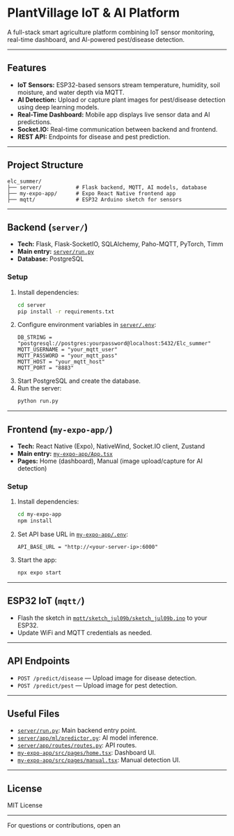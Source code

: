 # PlantVillage IoT & AI Platform

A full-stack smart agriculture platform combining IoT sensor monitoring, real-time dashboard, and AI-powered pest/disease detection.

---

## Features

- **IoT Sensors:** ESP32-based sensors stream temperature, humidity, soil moisture, and water depth via MQTT.
- **AI Detection:** Upload or capture plant images for pest/disease detection using deep learning models.
- **Real-Time Dashboard:** Mobile app displays live sensor data and AI predictions.
- **Socket.IO:** Real-time communication between backend and frontend.
- **REST API:** Endpoints for disease and pest prediction.

---

## Project Structure

```
elc_summer/
├── server/           # Flask backend, MQTT, AI models, database
├── my-expo-app/      # Expo React Native frontend app
├── mqtt/             # ESP32 Arduino sketch for sensors
```

---

## Backend (`server/`)

- **Tech:** Flask, Flask-SocketIO, SQLAlchemy, Paho-MQTT, PyTorch, Timm
- **Main entry:** [`server/run.py`](server/run.py)
- **Database:** PostgreSQL

### Setup

1. Install dependencies:
   ```sh
   cd server
   pip install -r requirements.txt
   ```
2. Configure environment variables in [`server/.env`](server/.env):
   ```
   DB_STRING = "postgresql://postgres:yourpassword@localhost:5432/Elc_summer"
   MQTT_USERNAME = "your_mqtt_user"
   MQTT_PASSWORD = "your_mqtt_pass"
   MQTT_HOST = "your_mqtt_host"
   MQTT_PORT = "8883"
   ```
3. Start PostgreSQL and create the database.
4. Run the server:
   ```sh
   python run.py
   ```

---

## Frontend (`my-expo-app/`)

- **Tech:** React Native (Expo), NativeWind, Socket.IO client, Zustand
- **Main entry:** [`my-expo-app/App.tsx`](my-expo-app/App.tsx)
- **Pages:** Home (dashboard), Manual (image upload/capture for AI detection)

### Setup

1. Install dependencies:
   ```sh
   cd my-expo-app
   npm install
   ```
2. Set API base URL in [`my-expo-app/.env`](my-expo-app/.env):
   ```
   API_BASE_URL = "http://<your-server-ip>:6000"
   ```
3. Start the app:
   ```sh
   npx expo start
   ```

---

## ESP32 IoT (`mqtt/`)

- Flash the sketch in [`mqtt/sketch_jul09b/sketch_jul09b.ino`](mqtt/sketch_jul09b/sketch_jul09b.ino) to your ESP32.
- Update WiFi and MQTT credentials as needed.

---

## API Endpoints

- `POST /predict/disease` — Upload image for disease detection.
- `POST /predict/pest` — Upload image for pest detection.

---

## Useful Files

- [`server/run.py`](server/run.py): Main backend entry point.
- [`server/app/ml/predictor.py`](server/app/ml/predictor.py): AI model inference.
- [`server/app/routes/routes.py`](server/app/routes/routes.py): API routes.
- [`my-expo-app/src/pages/home.tsx`](my-expo-app/src/pages/home.tsx): Dashboard UI.
- [`my-expo-app/src/pages/manual.tsx`](my-expo-app/src/pages/manual.tsx): Manual detection UI.

---

## License

MIT License

---

For questions or contributions, open an
